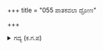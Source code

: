 +++
title = "055 ಪಾತಕವಲಾ ದ್ರೋಣ"

+++

<details><summary>ಗದ್ಯ (ಕ.ಗ.ಪ) </summary>

55. ದ್ರೋಣನೇ ನಿನಗೆ ಈ ಪ್ರಾಣಿ ಹಿಂಸೆ ಪಾತಕವಲ್ಲವೇ ?  ಕ್ಷತ್ರಿಯ ಜಾತಿಯಲ್ಲಿ ಜನಿಸಿದವರೆಲ್ಲರೂ ನಿನ್ನಂತೆ ನಿರ್ದಯರಾಗಿದ್ದಾರೆಯೇ ? ಸೋತರೆ ಅದು ಋಷಿತನಕ್ಕೆ ಅಪಖ್ಯಾತಿಯೇ ? ಶಸ್ತ್ರೋಪ ಜೀವನವು ನಿನಗೇಕೆ ? ಎಂದು ಭಾರದ್ವಾಜ ಮುನಿ ಹೇಳಿದನು.
</details>
